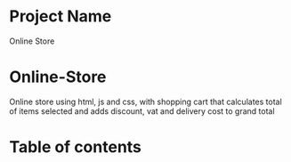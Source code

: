 # Project Name
Online Store

# Online-Store
Online store using html, js and css, with shopping cart that calculates total of items selected and adds discount, vat and delivery cost to grand total

# Table of contents
